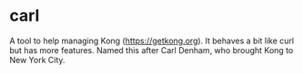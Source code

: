 # carl
A tool to help managing Kong (https://getkong.org). It behaves a bit like curl but has more features. Named this after Carl Denham, who brought Kong to New York City. 

